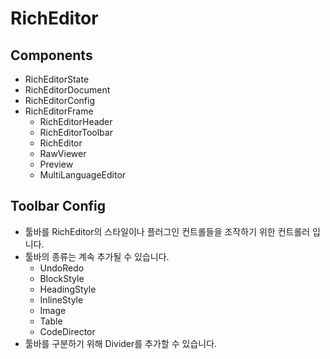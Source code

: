 # RichEditor

## Components

- RichEditorState
- RichEditorDocument
- RichEditorConfig
- RichEditorFrame
  - RichEditorHeader
  - RichEditorToolbar
  - RichEditor
  - RawViewer
  - Preview
  - MultiLanguageEditor

## Toolbar Config

- 툴바를 RichEditor의 스타일이나 플러그인 컨트롤들을 조작하기 위한 컨트롤러 입니다.
- 툴바의 종류는 계속 추가될 수 있습니다.
  - UndoRedo
  - BlockStyle
  - HeadingStyle
  - InlineStyle
  - Image
  - Table
  - CodeDirector
- 툴바를 구분하기 위해 Divider를 추가할 수 있습니다.
